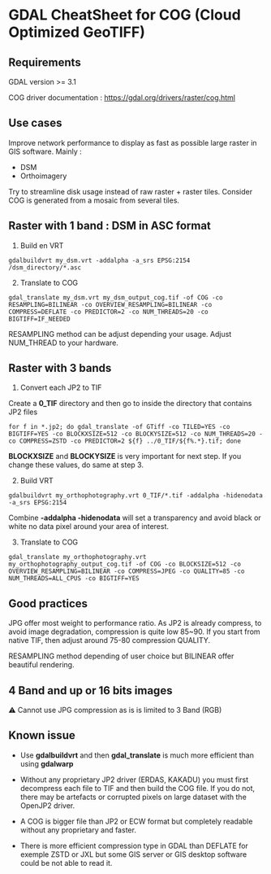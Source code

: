 # GDAL CheatSheet for COG (Cloud Optimized GeoTIFF)

## Requirements

GDAL version >= 3.1

COG driver documentation : https://gdal.org/drivers/raster/cog.html

## Use cases

Improve network performance to display as fast as possible large raster in GIS software. Mainly :
- DSM
- Orthoimagery

Try to streamline disk usage instead of raw raster + raster tiles.
Consider COG is generated from a mosaic from several tiles.

## Raster with 1 band : DSM in ASC format

1. Build en VRT

`gdalbuildvrt my_dsm.vrt -addalpha -a_srs EPSG:2154 /dsm_directory/*.asc`

2. Translate to COG

`gdal_translate my_dsm.vrt my_dsm_output_cog.tif -of COG -co RESAMPLING=BILINEAR -co OVERVIEW_RESAMPLING=BILINEAR -co COMPRESS=DEFLATE -co PREDICTOR=2 -co NUM_THREADS=20 -co BIGTIFF=IF_NEEDED`

RESAMPLING method can be adjust depending your usage.
Adjust NUM_THREAD to your hardware.

## Raster with 3 bands

1. Convert each JP2 to TIF

Create a **0_TIF** directory and then go to inside the directory that contains JP2 files

`for f in *.jp2; do gdal_translate -of GTiff -co TILED=YES -co BIGTIFF=YES -co BLOCKXSIZE=512 -co BLOCKYSIZE=512 -co NUM_THREADS=20 -co COMPRESS=ZSTD -co PREDICTOR=2 ${f} ../0_TIF/${f%.*}.tif; done`

**BLOCKXSIZE** and **BLOCKYSIZE** is very important for next step. If you change these values, do same at step 3.

2. Build VRT

`gdalbuildvrt my_orthophotography.vrt 0_TIF/*.tif -addalpha -hidenodata -a_srs EPSG:2154`

Combine **-addalpha -hidenodata** will set a transparency and avoid black or white no data pixel around your area of interest.

3. Translate to COG

`gdal_translate my_orthophotography.vrt my_orthophotography_output_cog.tif -of COG -co BLOCKSIZE=512 -co OVERVIEW_RESAMPLING=BILINEAR -co COMPRESS=JPEG -co QUALITY=85 -co NUM_THREADS=ALL_CPUS -co BIGTIFF=YES`

## Good practices

JPG offer most weight to performance ratio.
As JP2 is already compress, to avoid image degradation, compression is quite low 85~90.
If you start from native TIF, then adjust around 75-80 compression QUALITY.

RESAMPLING method depending of user choice but BILINEAR offer beautiful rendering.

## 4 Band and up or 16 bits images

:warning: Cannot use JPG compression as is is limited to 3 Band (RGB)

## Known issue

- Use **gdalbuildvrt** and then **gdal_translate** is much more efficient than using **gdalwarp**

- Without any proprietary JP2 driver (ERDAS, KAKADU) you must first decompress each file to TIF and then build the COG file.
If you do not, there may be artefacts or corrupted pixels on large dataset with the OpenJP2 driver.

- A COG is bigger file than JP2 or ECW format but completely readable without any proprietary and faster.

- There is more efficient compression type in GDAL than DEFLATE for exemple ZSTD or JXL but some GIS server or GIS desktop software could be not able to read it.